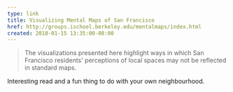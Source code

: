```yaml
---
type: link
title: Visualizing Mental Maps of San Francisco
href: http://groups.ischool.berkeley.edu/mentalmaps/index.html
created: 2018-01-15 13:35:00-08:00
---
```

> The visualizations presented here highlight ways in which San Francisco residents' perceptions of local spaces may not be reflected in standard maps.

Interesting read and a fun thing to do with your own neighbourhood.